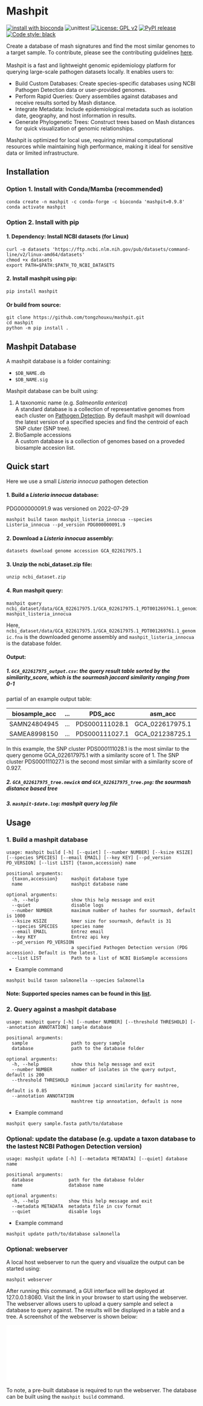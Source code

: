 # Mashpit
[![install with bioconda](https://img.shields.io/badge/install%20with-bioconda-brightgreen.svg?style=flat)](http://bioconda.github.io/recipes/mashpit/README.html)
![unittest](https://github.com/tongzhouxu/mashpit/actions/workflows/python-app.yml/badge.svg)
[![License: GPL v2](https://img.shields.io/badge/License-GPL_v2-blue.svg)](https://www.gnu.org/licenses/old-licenses/gpl-2.0.en.html)
[![PyPI release](https://img.shields.io/pypi/v/mashpit)](https://pypi.python.org/pypi/mashpit/)
[![Code style: black](https://img.shields.io/badge/code%20style-black-000000.svg)](https://github.com/psf/black)

Create a database of mash signatures and find the most similar genomes to a target sample. To contribute, please see the contributing guidelines [here](CONTRIBUTING.md).<br><br>Mashpit is a fast and lightweight genomic epidemiology platform for querying large-scale pathogen datasets locally. It enables users to:
- Build Custom Databases: Create species-specific databases using NCBI Pathogen Detection data or user-provided genomes.
- Perform Rapid Queries: Query assemblies against databases and receive results sorted by Mash distance.
- Integrate Metadata: Include epidemiological metadata such as isolation date, geography, and host information in results.
- Generate Phylogenetic Trees: Construct trees based on Mash distances for quick visualization of genomic relationships.

Mashpit is optimized for local use, requiring minimal computational resources while maintaining high performance, making it ideal for sensitive data or limited infrastructure.

## Installation
### Option 1. Install with Conda/Mamba (recommended)
```
conda create -n mashpit -c conda-forge -c bioconda 'mashpit=0.9.8'
conda activate mashpit
```
### Option 2. Install with pip
#### 1. Dependency: Install NCBI datasets (for Linux)
```
curl -o datasets 'https://ftp.ncbi.nlm.nih.gov/pub/datasets/command-line/v2/linux-amd64/datasets'
chmod +x datasets
export PATH=$PATH:$PATH_TO_NCBI_DATASETS
```

#### 2. Install mashpit using pip:
  ```
  pip install mashpit
  ```
#### Or build from source:
  ```
  git clone https://github.com/tongzhouxu/mashpit.git
  cd mashpit
  python -m pip install .
  ```

## Mashpit Database

A mashpit database is a folder containing:
- `$DB_NAME.db`
- `$DB_NAME.sig`

Mashpit database can be built using:

1. A taxonomic name (e.g. *Salmeonlla enterica*)<br>
   A standard database is a collection of representative genomes from each cluster on [Pathogen Detection](https://www.ncbi.nlm.nih.gov/pathogens). By default mashpit will download the latest version of a specified species and find the centroid of each SNP cluter (SNP tree).
2. BioSample accessions<br>
   A custom database is a collection of genomes based on a proveded biosample accesion list.

## Quick start 
Here we use a small *Listeria innocua* pathogen detection 
#### 1. Build a *Listeria innocua* database:
PDG000000091.9 was versioned on 2022-07-29
```
mashpit build taxon mashpit_listeria_innocua --species Listeria_innocua --pd_version PDG000000091.9
```
#### 2. Download a *Listeria innocua* assembly:
```
datasets download genome accession GCA_022617975.1
```
#### 3. Unzip the ncbi_dataset.zip file:
```
unzip ncbi_dataset.zip
```
#### 4. Run mashpit query:
```
mashpit query ncbi_dataset/data/GCA_022617975.1/GCA_022617975.1_PDT001269761.1_genomic.fna mashpit_listeria_innocua
```
Here, `ncbi_dataset/data/GCA_022617975.1/GCA_022617975.1_PDT001269761.1_genomic.fna` is the downloaded genome assembly and `mashpit_listeria_innocua` is the database folder.

#### Output:
##### 1. `GCA_022617975_output.csv`: the query result table sorted by the similarity_score, which is the sourmash jaccard similarity ranging from 0-1<br>
partial of an example output table:

biosample_acc | ... |  PDS_acc | asm_acc | similarity_score | SNP_tree_link |
--- | --- |--- |--- |--- |--- |
SAMN24804945 | ... | PDS000111028.1|GCA_022617975.1|1|...|
SAMEA8998150 | ... | PDS000111027.1|GCA_021238725.1|0.927|...|

In this example, the SNP cluster PDS000111028.1 is the most similar to the query genome GCA_022617975.1 with a similarity score of 1. The SNP cluster PDS000111027.1 is the second most similar with a similarity score of 0.927.

##### 2. `GCA_022617975_tree.newick` and `GCA_022617975_tree.png`: the sourmash distance based tree
##### 3. `mashpit-$date.log`: mashpit query log file


## Usage

### 1. Build a mashpit database
```
usage: mashpit build [-h] [--quiet] [--number NUMBER] [--ksize KSIZE] [--species SPECIES] [--email EMAIL] [--key KEY] [--pd_version PD_VERSION] [--list LIST] {taxon,accession} name

positional arguments:
  {taxon,accession}     mashpit database type
  name                  mashpit database name

optional arguments:
  -h, --help            show this help message and exit
  --quiet               disable logs
  --number NUMBER       maximum number of hashes for sourmash, default is 1000
  --ksize KSIZE         kmer size for sourmash, default is 31
  --species SPECIES     species name
  --email EMAIL         Entrez email
  --key KEY             Entrez api key
  --pd_version PD_VERSION
                        a specified Pathogen Detection version (PDG accession). Default is the latest.
  --list LIST           Path to a list of NCBI BioSample accessions
```
- Example command
```
mashpit build taxon salmonella --species Salmonella
```

#### Note: Supported species names can be found in this [list](https://ftp.ncbi.nlm.nih.gov/pathogen/Results/).

### 2. Query against a mashpit database
```
usage: mashpit query [-h] [--number NUMBER] [--threshold THRESHOLD] [--annotation ANNOTATION] sample database

positional arguments:
  sample                path to query sample
  database              path to the database folder

optional arguments:
  -h, --help            show this help message and exit
  --number NUMBER       number of isolates in the query output, default is 200
  --threshold THRESHOLD
                        minimum jaccard similarity for mashtree, default is 0.85
  --annotation ANNOTATION
                        mashtree tip annoatation, default is none
```
- Example command
```
mashpit query sample.fasta path/to/database
```
### Optional: update the database (e.g. update a taxon database to the lastest NCBI Pathogen Detection version)
```
usage: mashpit update [-h] [--metadata METADATA] [--quiet] database name

positional arguments:
  database             path for the database folder
  name                 database name

optional arguments:
  -h, --help           show this help message and exit
  --metadata METADATA  metadata file in csv format
  --quiet              disable logs
  ```
- Example command
```
mashpit update path/to/database salmonella
```
### Optional: webserver
A local host webserver to run the query and visualize the output can be started using:
```
mashpit webserver
```
After running this command, a GUI interface will be deployed at 127.0.0.1:8080. Visit the link in your browser to start using the webserver. The webserver allows users to upload a query sample and select a database to query against. The results will be displayed in a table and a tree. A screenshot of the webserver is shown below:

![screenshot](docs/mashpit_webserver.pdf)

To note, a pre-built database is required to run the webserver. The database can be built using the `mashpit build` command.
